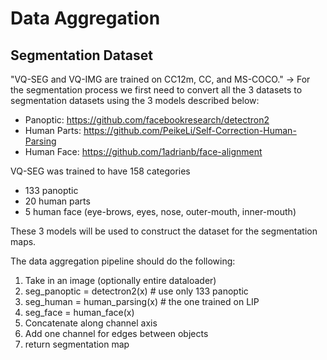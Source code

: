 # Data Aggregation

## Segmentation Dataset

"VQ-SEG and VQ-IMG are trained on CC12m, CC, and MS-COCO." -> For the segmentation
process we first need to convert all the 3 datasets to segmentation datasets using
the 3 models described below:

- Panoptic: https://github.com/facebookresearch/detectron2
- Human Parts: https://github.com/PeikeLi/Self-Correction-Human-Parsing
- Human Face: https://github.com/1adrianb/face-alignment

VQ-SEG was trained to have 158 categories
- 133 panoptic
- 20 human parts
- 5 human face (eye-brows, eyes, nose, outer-mouth, inner-mouth)
	
These 3 models will be used to construct the dataset for the segmentation maps.

The data aggregation pipeline should do the following:
1. Take in an image (optionally entire dataloader)
2. seg_panoptic = detectron2(x) # use only 133 panoptic
3. seg_human = human_parsing(x) # the one trained on LIP
4. seg_face = human_face(x)
5. Concatenate along channel axis
6. Add one channel for edges between objects
7. return segmentation map

